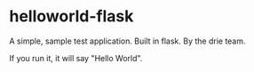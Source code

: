 # helloworld-flask

A simple, sample test application. Built in flask. By the drie team.

If you run it, it will say "Hello World".
